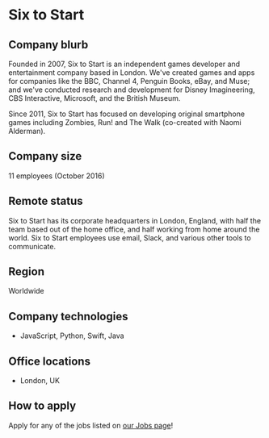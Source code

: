 # Six to Start

## Company blurb

Founded in 2007, Six to Start is an independent games developer and entertainment company based in London. We've created games and apps for companies like the BBC, Channel 4, Penguin Books, eBay, and Muse; and we've conducted research and development for Disney Imagineering, CBS Interactive, Microsoft, and the British Museum.

Since 2011, Six to Start has focused on developing original smartphone games including Zombies, Run! and The Walk (co-created with Naomi Alderman).

## Company size

11 employees (October 2016)

## Remote status

Six to Start has its corporate headquarters in London, England, with half the team based out of the home office, and half working from home around the world. Six to Start employees use email, Slack, and various other tools to communicate.

## Region

Worldwide

## Company technologies

- JavaScript, Python, Swift, Java

## Office locations

- London, UK

## How to apply

Apply for any of the jobs listed on [our Jobs page](http://www.sixtostart.com/workwithus/)!
